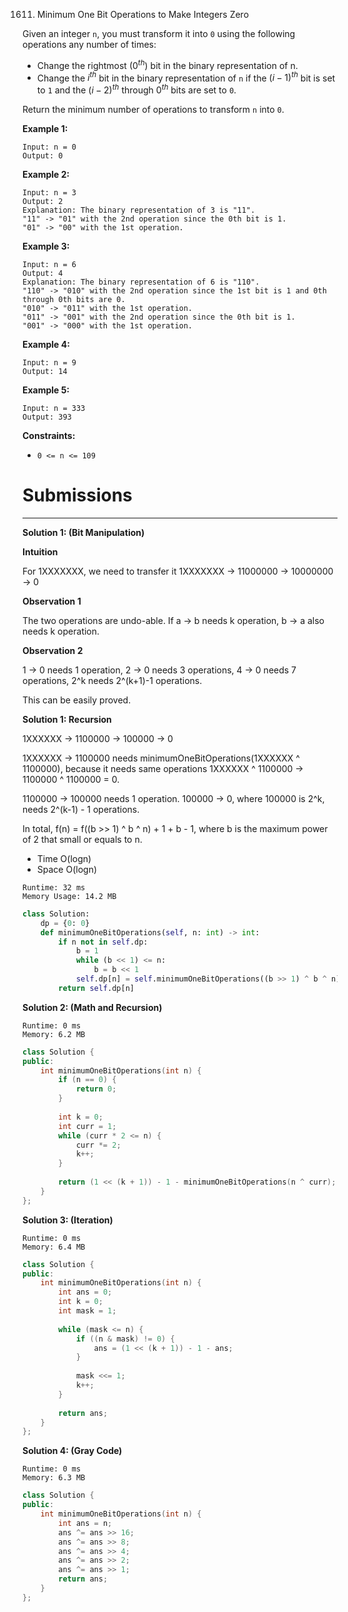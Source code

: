 1611. Minimum One Bit Operations to Make Integers Zero

Given an integer `n`, you must transform it into `0` using the following operations any number of times:

* Change the rightmost ($0^{th}$) bit in the binary representation of n.
* Change the $i^{th}$ bit in the binary representation of `n` if the $(i-1)^{th}$ bit is set to `1` and the $(i-2)^{th}$ through $0^{th}$ bits are set to `0`.

Return the minimum number of operations to transform `n` into `0`.

 

**Example 1:**
```
Input: n = 0
Output: 0
```

**Example 2:**
```
Input: n = 3
Output: 2
Explanation: The binary representation of 3 is "11".
"11" -> "01" with the 2nd operation since the 0th bit is 1.
"01" -> "00" with the 1st operation.
```

**Example 3:**
```
Input: n = 6
Output: 4
Explanation: The binary representation of 6 is "110".
"110" -> "010" with the 2nd operation since the 1st bit is 1 and 0th through 0th bits are 0.
"010" -> "011" with the 1st operation.
"011" -> "001" with the 2nd operation since the 0th bit is 1.
"001" -> "000" with the 1st operation.
```

**Example 4:**
```
Input: n = 9
Output: 14
```

**Example 5:**
```
Input: n = 333
Output: 393
```

**Constraints:**

* `0 <= n <= 109`

# Submissions
---
**Solution 1: (Bit Manipulation)**

**Intuition**

For 1XXXXXXX,
we need to transfer it
1XXXXXXX -> 11000000 -> 10000000 -> 0


**Observation 1**

The two operations are undo-able.
If a -> b needs k operation,
b -> a also needs k operation.


**Observation 2**

1 -> 0 needs 1 operation,
2 -> 0 needs 3 operations,
4 -> 0 needs 7 operations,
2^k needs 2^(k+1)-1 operations.

This can be easily proved.


**Solution 1: Recursion**

1XXXXXX -> 1100000 -> 100000 -> 0

1XXXXXX -> 1100000 needs minimumOneBitOperations(1XXXXXX ^ 1100000),
because it needs same operations 1XXXXXX ^ 1100000 -> 1100000 ^ 1100000 = 0.

1100000 -> 100000 needs 1 operation.
100000 -> 0, where 100000 is 2^k, needs 2^(k-1) - 1 operations.

In total,
f(n) = f((b >> 1) ^ b ^ n) + 1 + b - 1,
where b is the maximum power of 2 that small or equals to n.

* Time O(logn)
* Space O(logn)

```
Runtime: 32 ms
Memory Usage: 14.2 MB
```
```python
class Solution:
    dp = {0: 0}
    def minimumOneBitOperations(self, n: int) -> int:
        if n not in self.dp:
            b = 1
            while (b << 1) <= n:
                b = b << 1
            self.dp[n] = self.minimumOneBitOperations((b >> 1) ^ b ^ n) + 1 + b - 1
        return self.dp[n]
```

**Solution 2: (Math and Recursion)**
```
Runtime: 0 ms
Memory: 6.2 MB
```
```c++
class Solution {
public:
    int minimumOneBitOperations(int n) {
        if (n == 0) {
            return 0;
        }
        
        int k = 0;
        int curr = 1;
        while (curr * 2 <= n) {
            curr *= 2;
            k++;
        }
        
        return (1 << (k + 1)) - 1 - minimumOneBitOperations(n ^ curr);
    }
};
```

**Solution 3: (Iteration)**
```
Runtime: 0 ms
Memory: 6.4 MB
```
```c++
class Solution {
public:
    int minimumOneBitOperations(int n) {
        int ans = 0;
        int k = 0;
        int mask = 1;
        
        while (mask <= n) {
            if ((n & mask) != 0) {
                ans = (1 << (k + 1)) - 1 - ans;
            }
            
            mask <<= 1;
            k++;
        }
        
        return ans;
    }
};
```

**Solution 4: (Gray Code)**
```
Runtime: 0 ms
Memory: 6.3 MB
```
```c++
class Solution {
public:
    int minimumOneBitOperations(int n) {
        int ans = n;
        ans ^= ans >> 16;
        ans ^= ans >> 8;
        ans ^= ans >> 4;
        ans ^= ans >> 2;
        ans ^= ans >> 1;
        return ans;
    }
};
```

